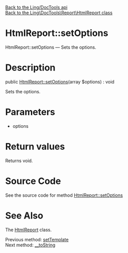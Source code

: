 [Back to the Ling/DocTools api](https://github.com/lingtalfi/DocTools/blob/master/doc/api/Ling/DocTools.md)<br>
[Back to the Ling\DocTools\Report\HtmlReport class](https://github.com/lingtalfi/DocTools/blob/master/doc/api/Ling/DocTools/Report/HtmlReport.md)


HtmlReport::setOptions
================



HtmlReport::setOptions — Sets the options.




Description
================


public [HtmlReport::setOptions](https://github.com/lingtalfi/DocTools/blob/master/doc/api/Ling/DocTools/Report/HtmlReport/setOptions.md)(array $options) : void




Sets the options.




Parameters
================


- options

    


Return values
================

Returns void.








Source Code
===========
See the source code for method [HtmlReport::setOptions](https://github.com/lingtalfi/DocTools/blob/master/Report/HtmlReport.php#L68-L71)


See Also
================

The [HtmlReport](https://github.com/lingtalfi/DocTools/blob/master/doc/api/Ling/DocTools/Report/HtmlReport.md) class.

Previous method: [setTemplate](https://github.com/lingtalfi/DocTools/blob/master/doc/api/Ling/DocTools/Report/HtmlReport/setTemplate.md)<br>Next method: [__toString](https://github.com/lingtalfi/DocTools/blob/master/doc/api/Ling/DocTools/Report/HtmlReport/__toString.md)<br>

